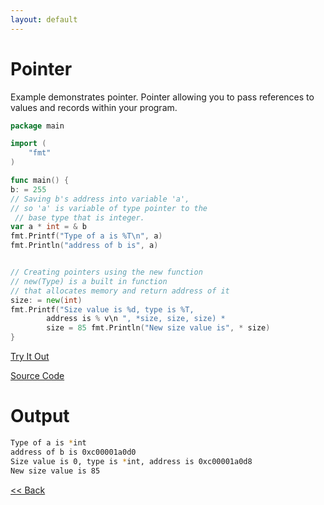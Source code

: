```yaml
---
layout: default
---
```


# Pointer

Example demonstrates pointer. Pointer allowing you to pass references to values and records within your program.

```go
package main

import (  
    "fmt"
)

func main() {  
b: = 255
// Saving b's address into variable 'a',
// so 'a' is variable of type pointer to the 
 // base type that is integer.
var a * int = & b
fmt.Printf("Type of a is %T\n", a)
fmt.Println("address of b is", a)


// Creating pointers using the new function
// new(Type) is a built in function 
// that allocates memory and return address of it
size: = new(int)
fmt.Printf("Size value is %d, type is %T, 
        address is % v\n ", *size, size, size) * 
        size = 85 fmt.Println("New size value is", * size)
}
```

<a href='https://play.golang.org/p/RlzXQRU2WJl' target='_blank'>Try It Out</a>

[Source Code](https://github.com/sagar-jadhav/go-examples/blob/master/src/pointer.go)

# Output

```bash
Type of a is *int
address of b is 0xc00001a0d0
Size value is 0, type is *int, address is 0xc00001a0d8
New size value is 85
```

[<< Back](./)
